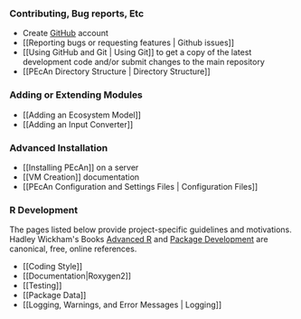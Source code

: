 ### Contributing, Bug reports, Etc

* Create [GitHub](https://github.com/signup/free) account
* [[Reporting bugs or requesting features | Github issues]]
* [[Using GitHub and Git | Using Git]] to get a copy of the latest development code and/or submit changes to the main repository
* [[PEcAn Directory Structure | Directory Structure]]


### Adding or Extending Modules

* [[Adding an Ecosystem Model]]
* [[Adding an Input Converter]]

### Advanced Installation

* [[Installing PEcAn]] on a server
* [[VM Creation]] documentation
* [[PEcAn Configuration and Settings Files | Configuration Files]]

### R Development

The pages listed below provide project-specific guidelines and motivations. Hadley Wickham's Books [Advanced R](http://adv-r.had.co.nz/) and [Package Development](http://r-pkgs.had.co.nz/) are canonical, free, online references.

* [[Coding Style]]
* [[Documentation|Roxygen2]]
* [[Testing]]
* [[Package Data]]
* [[Logging, Warnings, and Error Messages | Logging]]